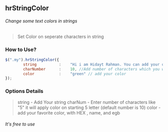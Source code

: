 ## hrStringColor
######  Change some text colors in strings

>Set Color on seperate characters in string

### How to Use?
```javascript
$(".my").hrStringColor({
		string 			: 	 "Hi i am Hidayt Rahman. You can add your own",
		charNumber 		: 	 10, //Add number of characters which you want to color
		color 			:  	 "green" // add your color
});
```

### Options Details
> string - Add Your string
> charNum - Enter number of characters like "5" it will apply color on starting 5 letter (default number is 10)
> color -  add your favorite color, with HEX , name, and egb


###### It's free to use
